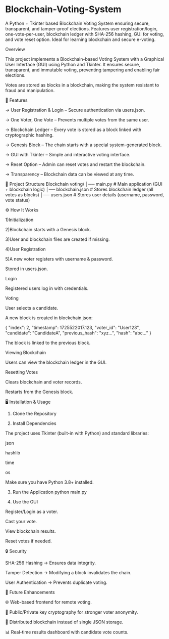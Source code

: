 # Blockchain-Voting-System
A Python + Tkinter based Blockchain Voting System ensuring secure, transparent, and tamper-proof elections. Features user registration/login, one-vote-per-user, blockchain ledger with SHA-256 hashing, GUI for voting, and vote reset option. Ideal for learning blockchain and secure e-voting.

Overview

This project implements a Blockchain-based Voting System with a Graphical User Interface (GUI) using Python and Tkinter.
It ensures secure, transparent, and immutable voting, preventing tampering and enabling fair elections.

Votes are stored as blocks in a blockchain, making the system resistant to fraud and manipulation.

🚀 Features

-> User Registration & Login – Secure authentication via users.json.

-> One Voter, One Vote – Prevents multiple votes from the same user.

-> Blockchain Ledger – Every vote is stored as a block linked with cryptographic hashing.

-> Genesis Block – The chain starts with a special system-generated block.

-> GUI with Tkinter – Simple and interactive voting interface.

-> Reset Option – Admin can reset votes and restart the blockchain.

-> Transparency – Blockchain data can be viewed at any time.

📂 Project Structure
Blockchain voting/
│── main.py           # Main application (GUI + blockchain logic)
│── blockchain.json   # Stores blockchain ledger (all votes as blocks)
│── users.json        # Stores user details (username, password, vote status)

⚙️ How It Works

1)Initialization

2)Blockchain starts with a Genesis block.

3)User and blockchain files are created if missing.

4)User Registration

5)A new voter registers with username & password.

Stored in users.json.

Login

Registered users log in with credentials.

Voting

User selects a candidate.

A new block is created in blockchain.json:

{
  "index": 2,
  "timestamp": 1725522017.123,
  "voter_id": "User123",
  "candidate": "CandidateA",
  "previous_hash": "xyz...",
  "hash": "abc..."
}


The block is linked to the previous block.

Viewing Blockchain

Users can view the blockchain ledger in the GUI.

Resetting Votes

Clears blockchain and voter records.

Restarts from the Genesis block.

🖥️ Installation & Usage
1. Clone the Repository

2. Install Dependencies

The project uses Tkinter (built-in with Python) and standard libraries:

json

hashlib

time

os

Make sure you have Python 3.8+ installed.

3. Run the Application
python main.py

4. Use the GUI

Register/Login as a voter.

Cast your vote.

View blockchain results.

Reset votes if needed.

🔒 Security

SHA-256 Hashing → Ensures data integrity.

Tamper Detection → Modifying a block invalidates the chain.

User Authentication → Prevents duplicate voting.

🌟 Future Enhancements

🌐 Web-based frontend for remote voting.

🔑 Public/Private key cryptography for stronger voter anonymity.

📡 Distributed blockchain instead of single JSON storage.

📊 Real-time results dashboard with candidate vote counts.
